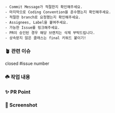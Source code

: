 ```
- Commit Message가 적절한지 확인해주세요.
- 마지막으로 Coding Convention을 준수했는지 확인해주세요.
- 적절한 branch로 요청했는지 확인해주세요.
- Assignees, Label을 붙여주세요.
- 가능한 Issue를 링크해주세요.
- PR이 승인된 경우 해당 브랜치는 삭제 부탁드립니다.
- 상속받지 않은 클래스는 final 키워드 붙이기!
```

### 🪴 관련 이슈
closed #issue number

### ☘️ 작업 내용

### ✨ PR Point

### 📸 Screenshot
